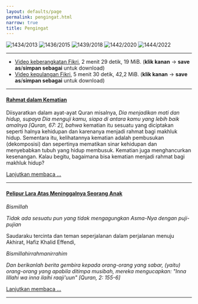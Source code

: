 ```yaml
---
layout: defaults/page
permalink: pengingat.html
narrow: true
title: Pengingat
---
```


![1434/2013]({{site.baseurl}}/2020/11/04/bapa-aki.webp) ![1436/2015]({{site.baseurl}}/2020/11/04/wa-iya.webp) ![1439/2018]({{site.baseurl}}/2020/11/04/ma-nini.webp) ![1442/2020]({{site.baseurl}}/2020/11/04/aa-fikri.webp) ![1444/2022]({{site.baseurl}}/2020/11/04/nail.webp)

---

- [Video keberangkatan Fikri]({{site.baseurl}}/2020/11/04/keberangkatan.mp4), 2 menit 29 detik, 19 MiB. (**klik kanan** -> **save as**/**simpan sebagai** untuk download)
- [Video kepulangan Fikri]({{site.baseurl}}/2020/11/04/kepulangan.mp4), 5 menit 30 detik, 42,2 MiB. (**klik kanan** -> **save as**/**simpan sebagai** untuk download)

---

#### [Rahmat dalam Kematian]({{site.baseurl}}/2020/08/05/rahmat-dalam-kematian.html)

Diisyaratkan dalam ayat-ayat Quran misalnya, *Dia menjadikan mati dan hidup, supaya Dia menguji kamu, siapa di antara kamu yang lebih baik amalnya [Quran, 67: 2], bahwa* kematian itu sesuatu yang diciptakan seperti halnya kehidupan dan karenanya menjadi rahmat bagi makhluk hidup. Sementara itu, kelihatannya kematian adalah pembusukan (dekomposisi) dan sepertinya mematikan sinar kehidupan dan menyebabkan tubuh yang hidup membusuk. Kematian juga menghancurkan kesenangan. Kalau begitu, bagaimana bisa kematian menjadi rahmat bagi makhluk hidup?

[Lanjutkan membaca ...]({{site.baseurl}}/2020/08/05/rahmat-dalam-kematian.html)

---

#### [Pelipur Lara Atas Meninggalnya Seorang Anak]({{site.baseurl}}/2020/11/04/pelipur-lara-atas-meninggalnya-seorang-anak.html)

*Bismillah*

*Tidak ada sesuatu pun yang tidak mengagungkan Asma-Nya dengan puji-pujian*

Saudaraku tercinta dan teman seperjalanan dalam perjalanan menuju Akhirat, Hafiz Khalid Effendi,

*Bismillahirrahmanirrahim*

*Dan berikanlah berita gembira kepada orang-orang yang sabar, (yaitu) orang-orang yang apabila ditimpa musibah, mereka mengucapkan: "Inna lillahi wa inna ilaihi raaji'uun" [Quran, 2: 155-6]*

[Lanjutkan membaca ...]({{site.baseurl}}/2020/11/04/pelipur-lara-atas-meninggalnya-seorang-anak.html)

---

